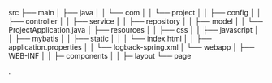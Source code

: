 src
├── main
│   ├── java
│   │   └── com
│   │       └── project
│   │           ├── config
│   │           ├── controller
│   │           ├── service
│   │           ├── repository
│   │           ├── model
│   │           └── ProjectApplication.java
│   ├── resources
│   │    ├── css
│   │    ├── javascript
│   │    ├── mybatis
│   │    ├── static
│   │    │   └── index.html
│   │    ├── application.properties
│   │    └── logback-spring.xml
│   └── webapp
│       ├── WEB-INF
│       │   ├─ components
│       │   ├─ layout
            └── page

.